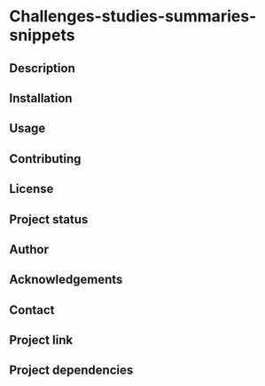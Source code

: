 # Challenges-studies-summaries-snippets

## Description

## Installation

## Usage

## Contributing

## License

## Project status

## Author

## Acknowledgements

## Contact

## Project link

## Project dependencies

